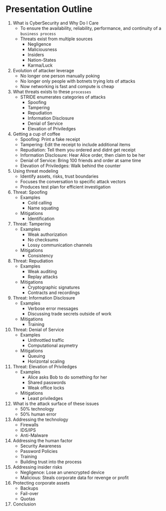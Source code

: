 # Presentation Outline

1. What is CyberSecurity and Why Do I Care
    - To ensure the availability, reliability, performance, and continuity of a `business process`
    - Threats exist from multiple sources
        - Negligence
        - Maliciousness
        - Insiders
        - Nation-States
        - Karma/Luck
2. Evolution of attacker leverage
    - No longer one person manually poking
    - No longer only people with botnets trying lots of attacks
    - Now networking is fast and compute is cheap
3. What threats exists to these `processes`
    - STRIDE enumerates categories of attacks
        - Spoofing
        - Tampering
        - Repudiation
        - Information Disclosure
        - Denial of Service
        - Elevation of Priviledges
4. Getting a cup of coffee
    - Spoofing: Print a fake receipt
    - Tampering: Edit the receipt to include additional items
    - Repudiation: Tell them you ordered and didnt get receipt
    - Information Disclosure: Hear Alice order, then claim to be her
    - Denial of Service: Bring 100 friends and order at same time
    - Elevation of Priviledges: Walk behind the counter
5. Using threat modeling
    - Identify assets, risks, trust boundaries
    - Focuses the conversation to specific attack vectors
    - Produces test plan for efficient investigation
6. Threat: Spoofing
    - Examples
        - Cold calling
        - Name squating
    - Mitigations
        - Identification
7. Threat: Tampering
    - Examples
        - Weak authorization
        - No checksums
        - Lossy communication channels
    - Mitigations
        - Consistency
8. Threat: Repudiation
    - Examples
        - Weak auditing
        - Replay attacks
    - Mitigations
        - Cryptographic signatures
        - Contracts and recordings
9. Threat: Information Disclosure
    - Examples
        - Verbose error messages
        - Discussing trade secrets outside of work
    - Mitigations
        - Training
10. Threat: Denial of Service
    - Examples
        - Unthrottled traffic
        - Computational asymetry
    - Mitigations
        - Queuing
        - Horizontal scaling
11. Threat: Elevation of Priviledges
    - Examples
        - Alice asks Bob to do something for her
        - Shared passwords
        - Weak office locks
    - Mitigations
        - Least priviledges
12. What is the attack surface of these issues
    - 50% technology
    - 50% human error
13. Addressing the technology
    - Firewalls
    - IDS/IPS
    - Anti-Malware
14. Addressing the human factor
    - Security Awareness
    - Password Policies
    - Training
    - Building trust into the process
15. Addressing insider risks
    - Negligence: Lose an unencrypted device
    - Malicious: Steals corporate data for revenge or profit
16. Protecting corporate assets
    - Backups
    - Fail-over
    - Quotas
17. Conclusion
